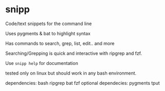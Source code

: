 snipp
=====

Code/text snippets for the command line

Uses pygments & bat to highlight syntax

Has commands to search, grep, list, edit.. and more

Searching/Grepping is quick and interactive with ripgrep and fzf.

Use `snipp help` for documentation

tested only on linux but should work in any bash environment.

dependencies:
 bash
 ripgrep
 bat
 fzf
optional dependecies:
 pygments
 tput
